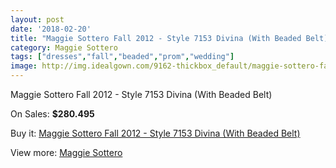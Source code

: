 ```yaml
---
layout: post
date: '2018-02-20'
title: "Maggie Sottero Fall 2012 - Style 7153 Divina (With Beaded Belt)"
category: Maggie Sottero
tags: ["dresses","fall","beaded","prom","wedding"]
image: http://img.idealgown.com/9162-thickbox_default/maggie-sottero-fall-2012-style-7153-divina-with-beaded-belt.jpg
---
```

Maggie Sottero Fall 2012 - Style 7153 Divina (With Beaded Belt)

On Sales: **$280.495**
<a href="https://www.idealgown.com/en/maggie-sottero/3828-maggie-sottero-fall-2012-style-7153-divina-with-beaded-belt.html"><amp-img layout="responsive" width="600" height="600" src="//img.idealgown.com/9162-thickbox_default/maggie-sottero-fall-2012-style-7153-divina-with-beaded-belt.jpg" alt="Maggie Sottero Fall 2012 - Style 7153 Divina (With Beaded Belt) 0" /></a>
<a href="https://www.idealgown.com/en/maggie-sottero/3828-maggie-sottero-fall-2012-style-7153-divina-with-beaded-belt.html"><amp-img layout="responsive" width="600" height="600" src="//img.idealgown.com/9163-thickbox_default/maggie-sottero-fall-2012-style-7153-divina-with-beaded-belt.jpg" alt="Maggie Sottero Fall 2012 - Style 7153 Divina (With Beaded Belt) 1" /></a>

Buy it: [Maggie Sottero Fall 2012 - Style 7153 Divina (With Beaded Belt)](https://www.idealgown.com/en/maggie-sottero/3828-maggie-sottero-fall-2012-style-7153-divina-with-beaded-belt.html "Maggie Sottero Fall 2012 - Style 7153 Divina (With Beaded Belt)")

View more: [Maggie Sottero](https://www.idealgown.com/en/45-maggie-sottero "Maggie Sottero")